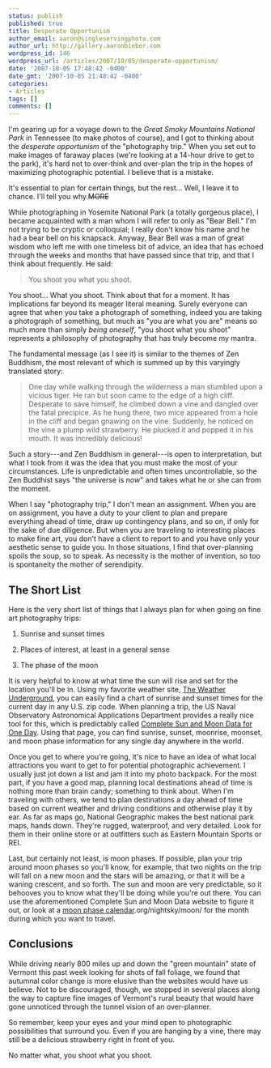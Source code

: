 ```yaml
---
status: publish
published: true
title: Desperate Opportunism
author_email: aaron@singleservingphoto.com
author_url: http://gallery.aaronbieber.com
wordpress_id: 146
wordpress_url: /articles/2007/10/05/desperate-opportunism/
date: '2007-10-05 17:48:42 -0400'
date_gmt: '2007-10-05 21:48:42 -0400'
categories:
- Articles
tags: []
comments: []
---
```


I'm gearing up for a voyage down to the _Great Smoky Mountains National Park_ in
Tennessee (to make photos of course), and I got to thinking about the _desperate
opportunism_ of the "photography trip." When you set out to make images of
faraway places (we're looking at a 14-hour drive to get to the park), it's hard
not to over-think and over-plan the trip in the hopes of maximizing photographic
potential. I believe that is a mistake.

It's essential to plan for certain things, but the rest... Well, I leave it to
chance. I'll tell you why.~~MORE~~

While photographing in Yosemite National Park (a totally gorgeous place), I
became acquainted with a man whom I will refer to only as "Bear Bell." I'm not
trying to be cryptic or colloquial; I really don't know his name and he had a
bear bell on his knapsack. Anyway, Bear Bell was a man of great wisdom who left
me with one timeless bit of advice, an idea that has echoed through the weeks
and months that have passed since that trip, and that I think about
frequently. He said:

> You shoot you what you shoot.

You shoot... What you shoot. Think about that for a moment. It has implications
far beyond its meager literal meaning. Surely everyone can agree that when you
take a photograph of something, indeed you are taking a photograph of something,
but much as "you are what you are" means so much more than simply _being
oneself_, "you shoot what you shoot" represents a philosophy of photography that
has truly become my mantra.

The fundamental message (as I see it) is similar to the themes of Zen Buddhism,
the most relevant of which is summed up by this varyingly translated story:

> One day while walking through the wilderness a man stumbled upon a vicious
> tiger. He ran but soon came to the edge of a high cliff.  Desperate to save
> himself, he climbed down a vine and dangled over the fatal precipice. As he
> hung there, two mice appeared from a hole in the cliff and began gnawing on
> the vine. Suddenly, he noticed on the vine a plump wild strawberry. He plucked
> it and popped it in his mouth. It was incredibly delicious!

Such a story---and Zen Buddhism in general---is open to interpretation, but what
I took from it was the idea that you must make the most of your
circumstances. Life is unpredictable and often times uncontrollable, so the Zen
Buddhist says "the universe is _now_" and takes what he or she can from the
moment.

When I say "photography trip," I don't mean an assignment. When you are on
assignment, you have a duty to your client to plan and prepare everything ahead
of time, draw up contingency plans, and so on, if only for the sake of due
diligence. But when you are traveling to interesting places to make fine art,
you don't have a client to report to and you have only your aesthetic sense to
guide you. In those situations, I find that over-planning spoils the soup, so to
speak. As necessity is the mother of invention, so too is spontaneity the mother
of serendipity.

## The Short List

Here is the very short list of things that I always plan for when going on fine
art photography trips:

1. Sunrise and sunset times

2. Places of interest, at least in a general sense

3. The phase of the moon

It is very helpful to know at what time the sun will rise and set for the
location you'll be in. Using my favorite weather
site, [The Weather Underground][wunderground], you can easily find a chart of
sunrise and sunset times for the current day in any U.S. zip code. When planning
a trip, the US Naval Observatory Astronomical Applications Department provides a
really nice tool for this, which is predictably
called [Complete Sun and Moon Data for One Day][sunmoon]. Using that page, you
can find sunrise, sunset, moonrise, moonset, and moon phase information for any
single day anywhere in the world.

[wunderground]: http://www.weatherunderground.com
[sunmoon]: http://aa.usno.navy.mil/data/docs/RS_OneDay.php 

Once you get to where you're going, it's nice to have an idea of what local
attractions you want to get to for potential photographic achievement. I usually
just jot down a list and jam it into my photo backpack. For the most part, if
you have a good map, planning local destinations ahead of time is nothing more
than brain candy; something to think about. When I'm traveling with others, we
tend to plan destinations a day ahead of time based on current weather and
driving conditions and otherwise play it by ear. As far as maps go, National
Geographic makes the best national park maps, hands down. They're rugged,
waterproof, and very detailed. Look for them in their online store or at
outfitters such as Eastern Mountain Sports or REI.

Last, but certainly not least, is moon phases. If possible, plan your trip
around moon phases so you'll know, for example, that two nights on the trip will
fall on a new moon and the stars will be amazing, or that it will be a waning
crescent, and so forth. The sun and moon are very predictable, so it behooves
you to know what they'll be doing while you're out there. You can use the
aforementioned Complete Sun and Moon Data website to figure it out, or look at
a [moon phase calendar](http://stardate).org/nightsky/moon/ for the month during
which you want to travel.

## Conclusions

While driving nearly 800 miles up and down the "green mountain" state of Vermont
this past week looking for shots of fall foliage, we found that autumnal color
change is more elusive than the websites would have us believe. Not to be
discouraged, though, we stopped in several places along the way to capture fine
images of Vermont's rural beauty that would have gone unnoticed through the
tunnel vision of an over-planner.

So remember, keep your eyes and your mind open to photographic possibilities
that surround you. Even if you are hanging by a vine, there may still be a
delicious strawberry right in front of you.

No matter what, you shoot what you shoot.
